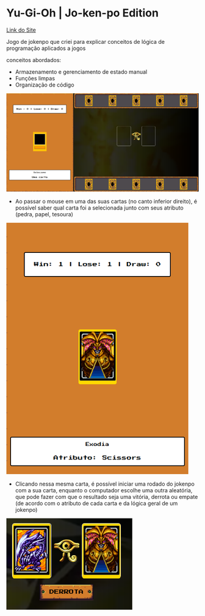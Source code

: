 # Yu-Gi-Oh | Jo-ken-po Edition

[Link do Site](https://gustavopereira-dev.github.io/Bootcamp_RiHappy_Front-end/yu-gi-oh/)

Jogo de jokenpo que criei para explicar conceitos de lógica de programação aplicados a jogos

conceitos abordados:

- Armazenamento e gerenciamento de estado manual
- Funções limpas
- Organização de código


![Site](image.png)

- Ao passar o mouse em uma das suas cartas (no canto inferior direito), é possível saber qual carta foi a selecionada junto com seus atributo (pedra, papel, tesoura)

![Escolha carta](image-1.png)

- Clicando nessa mesma carta, é possível iniciar uma rodado do jokenpo com a sua carta, enquanto o computador escolhe uma outra aleatória, que pode fazer com que o resultado seja uma vitória, derrota ou empate (de acordo com o atributo de cada carta e da lógica geral de um jokenpo)

![Jokenpo](image-2.png)